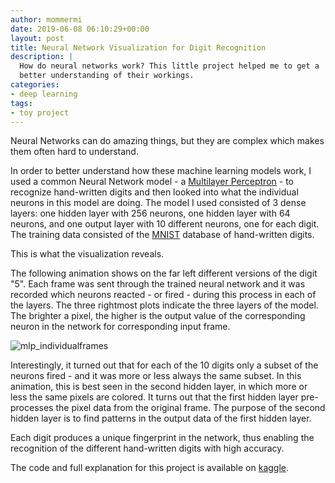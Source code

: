 ```yaml
---
author: mommermi
date: 2019-06-08 06:10:29+00:00
layout: post
title: Neural Network Visualization for Digit Recognition
description: |
  How do neural networks work? This little project helped me to get a
  better understanding of their workings.
categories:
- deep learning
tags:
- toy project
---
```


Neural Networks can do amazing things, but they are complex which makes them often hard to understand.

In order to better understand how these machine learning models work, I used a common Neural Network model - a [Multilayer Perceptron](https://en.wikipedia.org/wiki/Multilayer_perceptron) - to recognize hand-written digits and then looked into what the individual neurons in this model are doing. The model I used consisted of 3 dense layers: one hidden layer with 256 neurons, one hidden layer with 64 neurons, and one output layer with 10 different neurons, one for each digit. The training data consisted of the [MNIST](https://en.wikipedia.org/wiki/MNIST_database) database of hand-written digits.

This is what the visualization reveals.

The following animation shows on the far left different versions of the digit "5". Each frame was sent through the trained neural network and it was recorded which neurons reacted - or fired - during this process in each of the layers. The three rightmost plots indicate the three layers of the model. The brighter a pixel, the higher is the output value of the corresponding neuron in the network for corresponding input frame.

![mlp_individualframes](https://michaelmommert.files.wordpress.com/2019/06/mlp_individualframes.gif)

Interestingly, it turned out that for each of the 10 digits only a subset of the neurons fired - and it was more or less always the same subset. In this animation, this is best seen in the second hidden layer, in which more or less the same pixels are colored. It turns out that the first hidden layer pre-processes the pixel data from the original frame. The purpose of the second hidden layer is to find patterns in the output data of the first hidden layer.

Each digit produces a unique fingerprint in the network, thus enabling the recognition of the different hand-written digits with high accuracy.

The code and full explanation for this project is available on [kaggle](https://www.kaggle.com/mommermi/mnist-neural-network-visualization).
